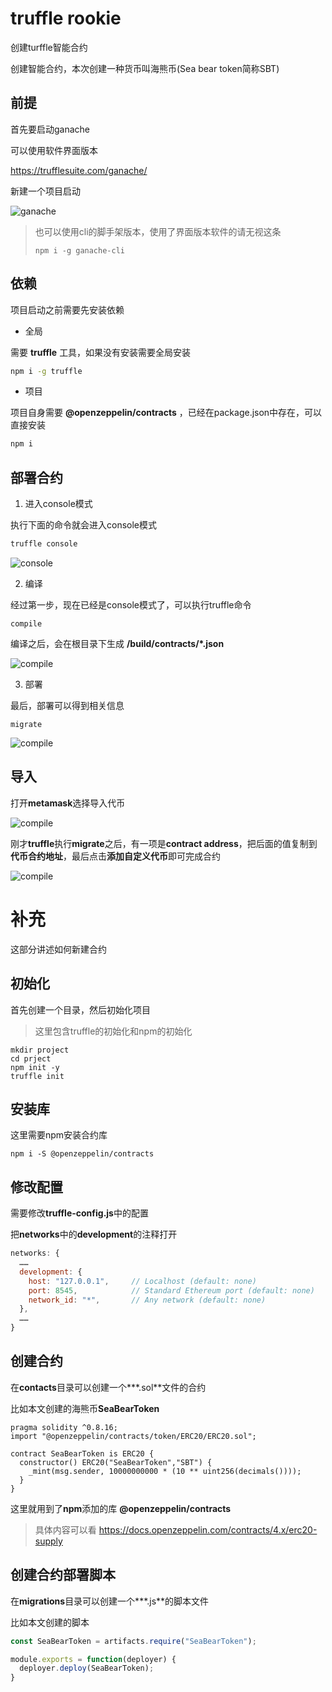 # truffle rookie


创建turffle智能合约


创建智能合约，本次创建一种货币叫海熊币(Sea bear token简称SBT)


## 前提


首先要启动ganache


可以使用软件界面版本


https://trufflesuite.com/ganache/


新建一个项目启动


![ganache](./assets/ganache.png)


> 也可以使用cli的脚手架版本，使用了界面版本软件的请无视这条
> ```
> npm i -g ganache-cli
> ```


## 依赖


项目启动之前需要先安装依赖


- 全局


需要 **truffle** 工具，如果没有安装需要全局安装


```bash
npm i -g truffle
```

- 项目


项目自身需要 **@openzeppelin/contracts** ，已经在package.json中存在，可以直接安装


```bash
npm i
```


## 部署合约


1. 进入console模式


执行下面的命令就会进入console模式


```bash
truffle console
```


![console](./assets/console.png)


2. 编译


经过第一步，现在已经是console模式了，可以执行truffle命令


```truffle
compile
```


编译之后，会在根目录下生成 **/build/contracts/\*.json** 


![compile](./assets/compile.png)


3. 部署


最后，部署可以得到相关信息


```
migrate
```


![compile](./assets/migrate.png)


## 导入


打开**metamask**选择导入代币


![compile](./assets/import.png)


刚才**truffle**执行**migrate**之后，有一项是**contract address**，把后面的值复制到**代币合约地址**，最后点击**添加自定义代币**即可完成合约


![compile](./assets/contract.png)


# 补充


这部分讲述如何新建合约


## 初始化


首先创建一个目录，然后初始化项目


> 这里包含truffle的初始化和npm的初始化


```
mkdir project
cd prject
npm init -y
truffle init
```

## 安装库


这里需要npm安装合约库


```
npm i -S @openzeppelin/contracts
```


## 修改配置


需要修改**truffle-config.js**中的配置


把**networks**中的**development**的注释打开


```js
networks: {
  ……
  development: {
    host: "127.0.0.1",     // Localhost (default: none)
    port: 8545,            // Standard Ethereum port (default: none)
    network_id: "*",       // Any network (default: none)
  },
  ……
}
```

## 创建合约


在**contacts**目录可以创建一个**\*.sol**文件的合约


比如本文创建的海熊币**SeaBearToken**


```sol
pragma solidity ^0.8.16;
import "@openzeppelin/contracts/token/ERC20/ERC20.sol";

contract SeaBearToken is ERC20 {
  constructor() ERC20("SeaBearToken","SBT") {
    _mint(msg.sender, 10000000000 * (10 ** uint256(decimals())));
  }
}
```


这里就用到了**npm**添加的库 **@openzeppelin/contracts**


> 具体内容可以看 https://docs.openzeppelin.com/contracts/4.x/erc20-supply


## 创建合约部署脚本


在**migrations**目录可以创建一个**\*.js**的脚本文件


比如本文创建的脚本


```js
const SeaBearToken = artifacts.require("SeaBearToken");

module.exports = function(deployer) {
  deployer.deploy(SeaBearToken);
}

```
